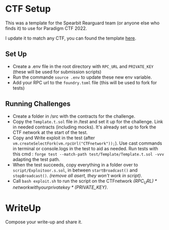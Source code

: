 # CTF Setup

This was a template for the Spearbit Rearguard team (or anyone else who finds it) to use for Paradigm CTF 2022.

I update it to match any CTF, you can found the template [here](https://github.com/m4k2/foundry-ctf-template).

## Set Up

- Create a .env file in the root directory with `RPC_URL` and `PRIVATE_KEY` (these will be used for submission scripts)
- Run the commande `source .env` to update these new env variable.
- Add your RPC url to the `foundry.toml` file (this will be used to fork for tests)

## Running Challenges

- Create a folder in /src with the contracts for the challenge.
- Copy the `Template.t.sol` file in /test and set it up for the challenge. Link in needed contracts (including mocks). It's already set up to fork the CTF network at the start of the test.
- Copy and Write exploit in the test (after `vm.createSelectFork(vm.rpcUrl("CTFnetwork"));`). Use cast commands in terminal or console.logs in the test to aid as needed. 
Run tests with this cmd : `forge test --match-path test/Template/Template.t.sol -vvv` adapting the test path.
- When the test succeeds, copy everything in a folder over to `script/Exploitoor.s.sol`, in between `startBroadcast()` and `stopBroadcast()`. *(remove all asert, they won't work in script)*.
- Call `bash exploit.sh` to run the script on the CTFnetwork *($RPC_URL)* network with your private key *($PRIVATE_KEY)*.

# WriteUp

Compose your write-up and share it. 